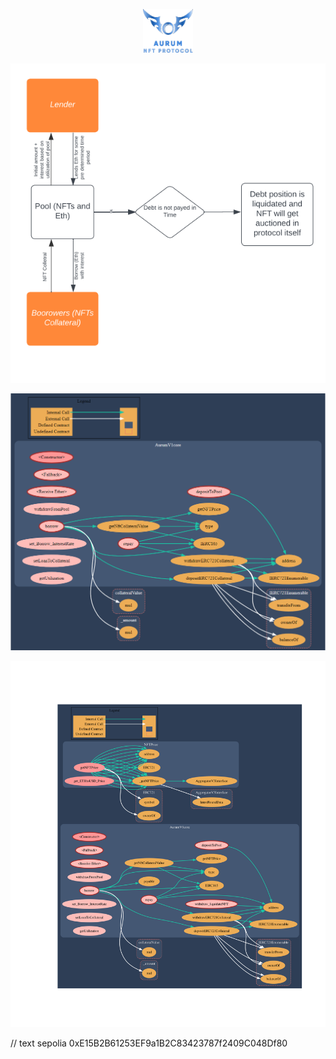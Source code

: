<p align = "center"> 
  <img src="./svg.svg" height="70" width="80" style="background-color: black; display: inline-block;">
</p align = "center">

<p align = "center">
  <img src="./schema.png" alt="Schema of the project" title="Schema" />
</p align = "center">

<center>

![Schema of the Contract](./Hardhat/graph.png "Schema" )
</center>

![Alt text](./Hardhat/graph.svg)


// text sepolia 0xE15B2B61253EF9a1B2C83423787f2409C048Df80